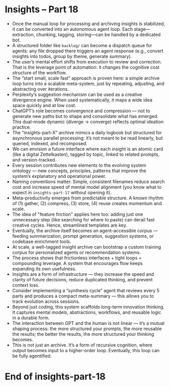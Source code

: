 # Insights – Part 18

- Once the manual loop for processing and archiving insights is stabilized, it can be converted into an autonomous agent loop. Each stage—extraction, chunking, tagging, storing—can be handled by a dedicated bot.
- A structured folder like `backlog/` can become a dispatch queue for agents: any file dropped there triggers an agent response (e.g., convert insights into todos, group by theme, generate summary).
- The user’s mental effort shifts from execution to review and correction. That is the leverage point of automation: it changes the cognitive cost structure of the workflow.
- The “start small, scale fast” approach is proven here: a simple archive loop turns into a scalable meta-system, just by repeating, adjusting, and abstracting over iterations.
- Perplexity’s suggestion mechanism can be used as a creative divergence engine. When used systematically, it maps a wide idea space quickly and at low cost.
- ChatGPT’s role becomes convergence and compression — not to generate new paths but to shape and consolidate what has emerged. This dual-mode dynamic (diverge → converge) reflects optimal ideation practice.
- The “insights-part-X” archive mimics a daily logbook but structured for asynchronous parallel processing: it’s not meant to be read linearly, but queried, indexed, and recomposed.
- We can envision a future interface where each insight is an atomic card (like a digital Zettelkasten), tagged by topic, linked to related prompts, and version-tracked.
- Every session contributes new elements to the evolving system ontology — new concepts, principles, patterns that improve the system’s explanatory and operational power.
- Naming conventions matter. Simple, consistent filenames reduce search cost and increase speed of mental model alignment (you know what to expect in `insights-part-17` without opening it).
- Meta-productivity emerges from predictable structure. A known rhythm of (1) gather, (2) compress, (3) store, (4) reuse creates momentum and scale.
- The idea of "feature friction" applies here too: adding just one unnecessary step (like searching for where to paste) can derail fast creative cycles. Hence, streamlined templates are key.
- Eventually, the archive itself becomes an agent-accessible corpus — feeding summarization, prompt generation, suggestion systems, or codebase enrichment tools.
- At scale, a well-tagged insight archive can bootstrap a custom training corpus for personalized agents or recommendation systems.
- The process shows that frictionless interfaces + tight loops = compounding leverage. A system that encourages flow keeps expanding its own usefulness.
- Insights are a form of infrastructure — they increase the speed and clarity of future decisions, reduce duplicated thinking, and prevent context loss.
- Consider implementing a “synthesis cycle” agent that reviews every 5 parts and produces a compact meta-summary — this allows you to track evolution across sessions.
- Beyond just coding, this system scaffolds long-term innovation thinking. It captures mental models, abstractions, workflows, and reusable logic in a durable form.
- The interaction between GPT and the human is not linear — it’s a mutual shaping process: the more structured your prompts, the more reusable the results; the better the results, the more structured your thinking becomes.
- This is not just an archive. It’s a form of recursive cognition, where output becomes input to a higher-order loop. Eventually, this loop can be fully agentified.

# End of insights-part-18
